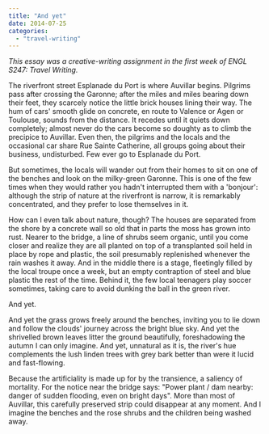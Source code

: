```yaml
---
title: "And yet"
date: 2014-07-25
categories:
  - "travel-writing"
---
```


_This essay was a creative-writing assignment in the first week of ENGL S247: Travel Writing._

The riverfront street Esplanade du Port is where Auvillar begins. Pilgrims pass after crossing the Garonne; after the miles and miles bearing down their feet, they scarcely notice the little brick houses lining their way. The hum of cars' smooth glide on concrete, en route to Valence or Agen or Toulouse, sounds from the distance. It recedes until it quiets down completely; almost never do the cars become so doughty as to climb the precipice to Auvillar. Even then, the pilgrims and the locals and the occasional car share Rue Sainte Catherine, all groups going about their business, undisturbed. Few ever go to Esplanade du Port.

But sometimes, the locals will wander out from their homes to sit on one of the benches and look on the milky-green Garonne. This is one of the few times when they would rather you hadn't interrupted them with a 'bonjour': although the strip of nature at the riverfront is narrow, it is remarkably concentrated, and they prefer to lose themselves in it.

How can I even talk about nature, though? The houses are separated from the shore by a concrete wall so old that in parts the moss has grown into rust. Nearer to the bridge, a line of shrubs seem organic, until you come closer and realize they are all planted on top of a transplanted soil held in place by rope and plastic, the soil presumably replenished whenever the rain washes it away. And in the middle there is a stage, fleetingly filled by the local troupe once a week, but an empty contraption of steel and blue plastic the rest of the time. Behind it, the few local teenagers play soccer sometimes, taking care to avoid dunking the ball in the green river.

And yet.

And yet the grass grows freely around the benches, inviting you to lie down and follow the clouds' journey across the bright blue sky. And yet the shrivelled brown leaves litter the ground beautifully, foreshadowing the autumn I can only imagine. And yet, unnatural as it is, the river's hue complements the lush linden trees with grey bark better than were it lucid and fast-flowing.

Because the artificiality is made up for by the transience, a saliency of mortality. For the notice near the bridge says: "Power plant / dam nearby: danger of sudden flooding, even on bright days". More than most of Auvillar, this carefully preserved strip could disappear at any moment. And I imagine the benches and the rose shrubs and the children being washed away.

